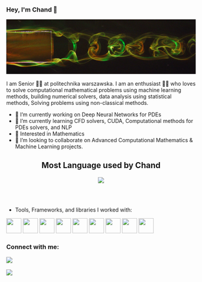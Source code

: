 ### Hey, I'm Chand :wave:

![This is an image](https://github.com/chandsureja/chandsureja/blob/main/Background.jpg)




I am Senior :man_student: at politechnika warszawska. I am an enthusiast :man_technologist: who loves to solve computational mathematical problems using machine learning methods, building numerical solvers, data analysis using statistical methods, Solving problems using non-classical methods. 

- 🔭 I’m currently working on Deep Neural Networks for PDEs
- 🌱 I’m currently learning CFD solvers, CUDA, Computational methods for PDEs solvers, and NLP
- 🧐 Interested in Mathematics
- 👯 I’m looking to collaborate on Advanced Computational Mathematics & Machine Learning projects.

  
<h2><summary align="center">Most Language used by Chand</summary></h2>
<p align="center">
<img align="center" src="https://github-readme-stats.vercel.app/api/top-langs/?username=chandsureja&hide=scss&layout=compact&theme=tokyonight">
</p>
<br>
<br/>

- Tools, Frameworks, and libraries I worked with:

<code><img height="40" width="40" src="https://cdn3.iconfinder.com/data/icons/logos-and-brands-adobe/512/267_Python-512.png"></code>
<code><img height="40" width="40" src="https://i.pinimg.com/564x/a2/dc/32/a2dc3249364449a49f01a6275d277b8c.jpg"></code>
<code><img height="40" width="40" src="https://upload.wikimedia.org/wikipedia/commons/3/38/Jupyter_logo.svg"></code>
<code><img height="40" width="40" src="https://upload.wikimedia.org/wikipedia/commons/thumb/1/10/PyTorch_logo_icon.svg/496px-PyTorch_logo_icon.svg.png"></code>
<code><img height="40" width="40" src="https://i.imgur.com/Rq9TURL.png"></code>
<code><img height="40" width="40" src="https://upload.wikimedia.org/wikipedia/commons/thumb/a/ae/Keras_logo.svg/512px-Keras_logo.svg.png"></code>
<code><img height="40" width="40" src="https://www.statsmodels.org/stable/_images/statsmodels-logo-v2.svg"></code>
<code><img height="40" width="40" src="https://avatars.githubusercontent.com/u/10505959?s=400&v=4"></code>
<code><img height="40" width="40" src="https://upload.wikimedia.org/wikipedia/commons/thumb/2/21/Matlab_Logo.png/667px-Matlab_Logo.png"></code>


### Connect with me:
[<img src="https://img.shields.io/badge/linkedin-%230077B5.svg?&style=for-the-badge&logo=linkedin&logoColor=white" />](https://www.linkedin.com/in/chandkumar-sureja-275428171/)

![](https://hit.yhype.me/github/profile?user_id=59356364)
